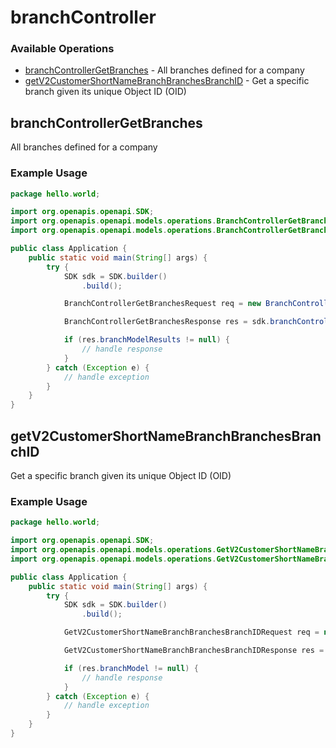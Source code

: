 # branchController

### Available Operations

* [branchControllerGetBranches](#branchcontrollergetbranches) - All branches defined for a company
* [getV2CustomerShortNameBranchBranchesBranchID](#getv2customershortnamebranchbranchesbranchid) - Get a specific branch given its unique Object ID (OID)

## branchControllerGetBranches

All branches defined for a company

### Example Usage

```java
package hello.world;

import org.openapis.openapi.SDK;
import org.openapis.openapi.models.operations.BranchControllerGetBranchesRequest;
import org.openapis.openapi.models.operations.BranchControllerGetBranchesResponse;

public class Application {
    public static void main(String[] args) {
        try {
            SDK sdk = SDK.builder()
                .build();

            BranchControllerGetBranchesRequest req = new BranchControllerGetBranchesRequest(844266, 602763, "nulla");            

            BranchControllerGetBranchesResponse res = sdk.branchController.branchControllerGetBranches(req);

            if (res.branchModelResults != null) {
                // handle response
            }
        } catch (Exception e) {
            // handle exception
        }
    }
}
```

## getV2CustomerShortNameBranchBranchesBranchID

Get a specific branch given its unique Object ID (OID)

### Example Usage

```java
package hello.world;

import org.openapis.openapi.SDK;
import org.openapis.openapi.models.operations.GetV2CustomerShortNameBranchBranchesBranchIDRequest;
import org.openapis.openapi.models.operations.GetV2CustomerShortNameBranchBranchesBranchIDResponse;

public class Application {
    public static void main(String[] args) {
        try {
            SDK sdk = SDK.builder()
                .build();

            GetV2CustomerShortNameBranchBranchesBranchIDRequest req = new GetV2CustomerShortNameBranchBranchesBranchIDRequest("corrupti", "illum");            

            GetV2CustomerShortNameBranchBranchesBranchIDResponse res = sdk.branchController.getV2CustomerShortNameBranchBranchesBranchID(req);

            if (res.branchModel != null) {
                // handle response
            }
        } catch (Exception e) {
            // handle exception
        }
    }
}
```
